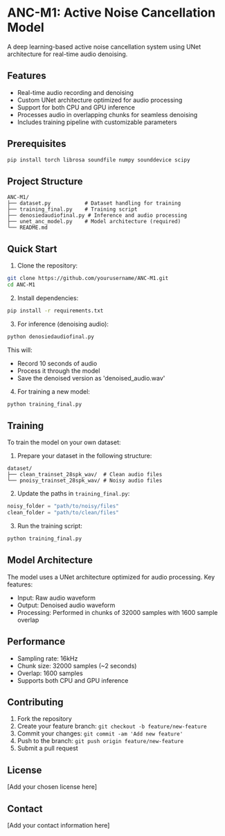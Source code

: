 # ANC-M1: Active Noise Cancellation Model

A deep learning-based active noise cancellation system using UNet architecture for real-time audio denoising.

## Features

- Real-time audio recording and denoising
- Custom UNet architecture optimized for audio processing
- Support for both CPU and GPU inference
- Processes audio in overlapping chunks for seamless denoising
- Includes training pipeline with customizable parameters

## Prerequisites

```bash
pip install torch librosa soundfile numpy sounddevice scipy
```

## Project Structure

```
ANC-M1/
├── dataset.py           # Dataset handling for training
├── training_final.py    # Training script
├── denosiedaudiofinal.py # Inference and audio processing
├── unet_anc_model.py    # Model architecture (required)
└── README.md
```

## Quick Start

1. Clone the repository:
```bash
git clone https://github.com/yourusername/ANC-M1.git
cd ANC-M1
```

2. Install dependencies:
```bash
pip install -r requirements.txt
```

3. For inference (denoising audio):
```bash
python denosiedaudiofinal.py
```
This will:
- Record 10 seconds of audio
- Process it through the model
- Save the denoised version as 'denoised_audio.wav'

4. For training a new model:
```bash
python training_final.py
```

## Training

To train the model on your own dataset:

1. Prepare your dataset in the following structure:
```
dataset/
├── clean_trainset_28spk_wav/  # Clean audio files
└── pnoisy_trainset_28spk_wav/ # Noisy audio files
```

2. Update the paths in `training_final.py`:
```python
noisy_folder = "path/to/noisy/files"
clean_folder = "path/to/clean/files"
```

3. Run the training script:
```bash
python training_final.py
```

## Model Architecture

The model uses a UNet architecture optimized for audio processing. Key features:
- Input: Raw audio waveform
- Output: Denoised audio waveform
- Processing: Performed in chunks of 32000 samples with 1600 sample overlap

## Performance

- Sampling rate: 16kHz
- Chunk size: 32000 samples (~2 seconds)
- Overlap: 1600 samples
- Supports both CPU and GPU inference

## Contributing

1. Fork the repository
2. Create your feature branch: `git checkout -b feature/new-feature`
3. Commit your changes: `git commit -am 'Add new feature'`
4. Push to the branch: `git push origin feature/new-feature`
5. Submit a pull request

## License

[Add your chosen license here]

## Contact

[Add your contact information here]
